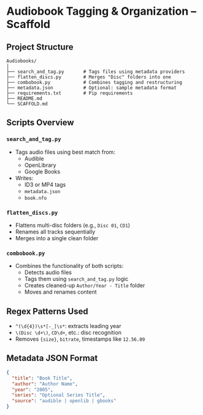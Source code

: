 # Audiobook Tagging & Organization – Scaffold

## Project Structure

```
Audiobooks/
│
├── search_and_tag.py       # Tags files using metadata providers
├── flatten_discs.py        # Merges "Disc" folders into one
├── combobook.py            # Combines tagging and restructuring
├── metadata.json           # Optional: sample metadata format
├── requirements.txt        # Pip requirements
├── README.md
└── SCAFFOLD.md
```

## Scripts Overview

### `search_and_tag.py`

- Tags audio files using best match from:
  - Audible
  - OpenLibrary
  - Google Books
- Writes:
  - ID3 or MP4 tags
  - `metadata.json`
  - `book.nfo`

### `flatten_discs.py`

- Flattens multi-disc folders (e.g., `Disc 01`, `CD1`)
- Renames all tracks sequentially
- Merges into a single clean folder

### `combobook.py`

- Combines the functionality of both scripts:
  - Detects audio files
  - Tags them using `search_and_tag.py` logic
  - Creates cleaned-up `Author/Year - Title` folder
  - Moves and renames content

## Regex Patterns Used

- `^(\d{4})\s*[-_]\s*`: extracts leading year
- `\(Disc \d+\)`, `CD\d+`, etc.: disc recognition
- Removes `{size}`, `bitrate`, timestamps like `12.56.09`

## Metadata JSON Format

```json
{
  "title": "Book Title",
  "author": "Author Name",
  "year": "2005",
  "series": "Optional Series Title",
  "source": "audible | openlib | gbooks"
}
```
